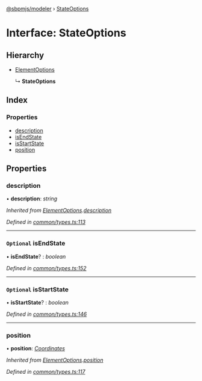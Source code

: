 [@sbpmjs/modeler](../README.md) › [StateOptions](stateoptions.md)

# Interface: StateOptions

## Hierarchy

* [ElementOptions](elementoptions.md)

  ↳ **StateOptions**

## Index

### Properties

* [description](stateoptions.md#description)
* [isEndState](stateoptions.md#optional-isendstate)
* [isStartState](stateoptions.md#optional-isstartstate)
* [position](stateoptions.md#position)

## Properties

###  description

• **description**: *string*

*Inherited from [ElementOptions](elementoptions.md).[description](elementoptions.md#description)*

*Defined in [common/types.ts:113](https://github.com/mkolodiy/sbpmjs/blob/6939d2f/packages/sbpm-modeler/lib/common/types.ts#L113)*

___

### `Optional` isEndState

• **isEndState**? : *boolean*

*Defined in [common/types.ts:152](https://github.com/mkolodiy/sbpmjs/blob/6939d2f/packages/sbpm-modeler/lib/common/types.ts#L152)*

___

### `Optional` isStartState

• **isStartState**? : *boolean*

*Defined in [common/types.ts:146](https://github.com/mkolodiy/sbpmjs/blob/6939d2f/packages/sbpm-modeler/lib/common/types.ts#L146)*

___

###  position

• **position**: *[Coordinates](coordinates.md)*

*Inherited from [ElementOptions](elementoptions.md).[position](elementoptions.md#position)*

*Defined in [common/types.ts:117](https://github.com/mkolodiy/sbpmjs/blob/6939d2f/packages/sbpm-modeler/lib/common/types.ts#L117)*
